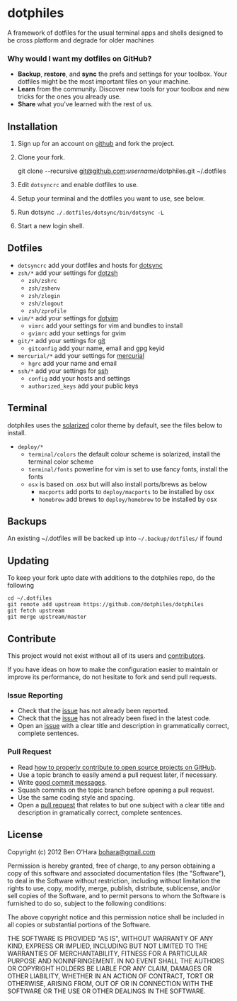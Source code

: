 dotphiles
=========

A framework of dotfiles for the usual terminal apps and shells designed to be
cross platform and degrade for older machines

### Why would I want my dotfiles on GitHub?

  - **Backup**, **restore**, and **sync** the prefs and settings for your 
    toolbox. Your dotfiles might be the most important files on your machine.
  - **Learn** from the community. Discover new tools for your toolbox and new 
    tricks for the ones you already use.
  - **Share** what you've learned with the rest of us.


Installation
------------

  1. Sign up for an account on [github][1] and fork the project.

  2. Clone your fork.

        git clone --recursive git@github.com:*username*/dotphiles.git ~/.dotfiles

  3. Edit `dotsyncrc` and enable dotfiles to use.

  4. Setup your terminal and the dotfiles you want to use, see below.

  5. Run dotsync `./.dotfiles/dotsync/bin/dotsync -L`

  6. Start a new login shell.

Dotfiles
--------

  - `dotsyncrc` add your dotfiles and hosts for [dotsync](https://github.com/dotphiles/dotsync)
  - `zsh/*` add your settings for [dotzsh](https://github.com/dotphiles/dotzsh)
    - `zsh/zshrc`
    - `zsh/zshenv`
    - `zsh/zlogin`
    - `zsh/zlogout`
    - `zsh/zprofile`
  - `vim/*` add your settings for [dotvim](https://github.com/dotphiles/dotvim)
    - `vimrc` add your settings for vim and bundles to install
    - `gvimrc` add your settings for gvim 
  - `git/*` add your settings for [git](http://git-scm.com/)
    - `gitconfig` add your name, email and gpg keyid
  - `mercurial/*` add your settings for [mercurial](http://mercurial.selenic.com/)
    - `hgrc` add your name and email
  - `ssh/*` add your settings for [ssh](http://www.openssh.org/)
    - `config` add your hosts and settings
    - `authorized_keys` add your public keys

Terminal
--------

dotphiles uses the [solarized](http://ethanschoonover.com/solarized) color theme
by default, see the files below to install.

  - `deploy/*`
    - `terminal/colors` the default colour scheme is solarized, install 
      the terminal color scheme
    - `terminal/fonts` powerline for vim is set to use fancy fonts, install 
      the fonts 
    - `osx` is based on .osx but will also install ports/brews as below
        - `macports` add ports to `deploy/macports` to be installed by osx
        - `homebrew` add brews to `deploy/homebrew` to be installed by osx


Backups
-------

An existing ~/.dotfiles will be backed up into `~/.backup/dotfiles/` if found

Updating
--------

To keep your fork upto date with additions to the dotphiles repo, do the following

    cd ~/.dotfiles
    git remote add upstream https://github.com/dotphiles/dotphiles
    git fetch upstream
    git merge upstream/master

Contribute
----------

This project would not exist without all of its users and [contributors][2].

If you have ideas on how to make the configuration easier to maintain or
improve its performance, do not hesitate to fork and send pull requests.

### Issue Reporting

   - Check that the [issue][3] has not already been reported.
   - Check that the [issue][3] has not already been fixed in the latest code.
   - Open an [issue][3] with a clear title and description in grammatically correct,
     complete sentences.

### Pull Request

   - Read [how to properly contribute to open source projects on GitHub][4].
   - Use a topic branch to easily amend a pull request later, if necessary.
   - Write [good commit messages][5].
   - Squash commits on the topic branch before opening a pull request.
   - Use the same coding style and spacing.
   - Open a [pull request][6] that relates to but one subject with a clear
     title and description in gramatically correct, complete sentences.

License
-------

Copyright (c) 2012 Ben O'Hara <bohara@gmail.com>

Permission is hereby granted, free of charge, to any person obtaining
a copy of this software and associated documentation files (the
"Software"), to deal in the Software without restriction, including
without limitation the rights to use, copy, modify, merge, publish,
distribute, sublicense, and/or sell copies of the Software, and to
permit persons to whom the Software is furnished to do so, subject to
the following conditions:

The above copyright notice and this permission notice shall be
included in all copies or substantial portions of the Software.

THE SOFTWARE IS PROVIDED "AS IS", WITHOUT WARRANTY OF ANY KIND,
EXPRESS OR IMPLIED, INCLUDING BUT NOT LIMITED TO THE WARRANTIES OF
MERCHANTABILITY, FITNESS FOR A PARTICULAR PURPOSE AND
NONINFRINGEMENT. IN NO EVENT SHALL THE AUTHORS OR COPYRIGHT HOLDERS BE
LIABLE FOR ANY CLAIM, DAMAGES OR OTHER LIABILITY, WHETHER IN AN ACTION
OF CONTRACT, TORT OR OTHERWISE, ARISING FROM, OUT OF OR IN CONNECTION
WITH THE SOFTWARE OR THE USE OR OTHER DEALINGS IN THE SOFTWARE.

[1]: https://github.com
[2]: https://github.com/dotphiles/dotphiles/contributors
[3]: https://github.com/dotphiles/dotphiles/issues
[4]: http://gun.io/blog/how-to-github-fork-branch-and-pull-request
[5]: http://tbaggery.com/2008/04/19/a-note-about-git-commit-messages.html
[6]: https://help.github.com/articles/using-pull-requests

